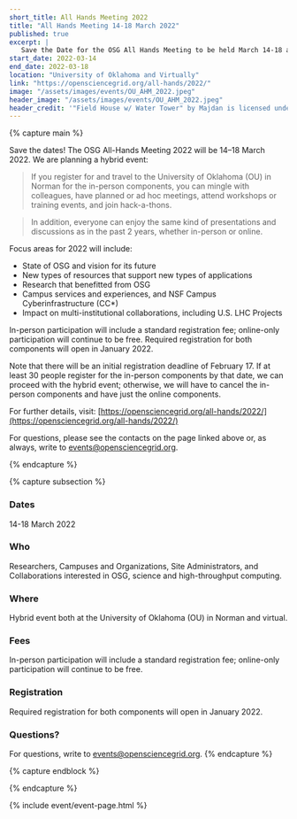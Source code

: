 ```yaml
---
short_title: All Hands Meeting 2022 
title: "All Hands Meeting 14-18 March 2022"
published: true
excerpt: |
   Save the Date for the OSG All Hands Meeting to be held March 14-18 at the University of Oklahoma (OU) in Norman and virtually. We are planning a hybrid event.    If you regiser for and travel to the University of Oklahoma (OU) in Norman for the in-person components, you can mingle with collegause, have planned or ad      hoc meetings, attend workshops or training events, and join hack-a-thons. In addition, everyone can enjoy the same kind of presentation and discusions as in    the past 2 years, whether in-person or online. 
start_date: 2022-03-14
end_date: 2022-03-18
location: "University of Oklahoma and Virtually"
link: "https://opensciencegrid.org/all-hands/2022/"
image: "/assets/images/events/OU_AHM_2022.jpeg"
header_image: "/assets/images/events/OU_AHM_2022.jpeg"
header_credit: '"Field House w/ Water Tower" by Majdan is licensed under CC BY-NC-SA 2.0. To view a copy of this license, visit https://creativecommons.org/licenses/by-nc-sa/2.0/?ref=openverse&atype=rich'
---
```


{% capture main %}

Save the dates! The OSG All-Hands Meeting 2022 will be 14–18 March 2022. We are planning a hybrid event:

>If you register for and travel to the University of Oklahoma (OU) in Norman for the in-person components, you can mingle with colleagues, have planned or ad hoc meetings, attend workshops or training events, and join hack-a-thons.

>In addition, everyone can enjoy the same kind of presentations and discussions as in the past 2 years, whether in-person or online.

Focus areas for 2022 will include:
- State of OSG and vision for its future
- New types of resources that support new types of applications
- Research that benefitted from OSG
- Campus services and experiences, and NSF Campus Cyberinfrastructure (CC*)
- Impact on multi-institutional collaborations, including U.S. LHC Projects

In-person participation will include a standard registration fee; online-only participation will continue to be free. Required registration for both components will open in January 2022.

Note that there will be an initial registration deadline of February 17. If at least 30 people register for the in-person components by that date, we can proceed with the hybrid event; otherwise, we will have to cancel the in-person components and have just the online components.

For further details, visit: [https://opensciencegrid.org/all-hands/2022/](https://opensciencegrid.org/all-hands/2022/)

For questions, please see the contacts on the page linked above or, as always, write to <events@opensciencegrid.org>.

{% endcapture %}

{% capture subsection %}
### Dates

14-18 March 2022


### Who 

Researchers, Campuses and Organizations, Site Administrators, and Collaborations interested in OSG, science and high-throughput computing.

 
### Where

Hybrid event both at the University of Oklahoma (OU) in Norman and virtual. 


### Fees

In-person participation will include a standard registration fee; online-only participation will continue to be free. 


### Registration

Required registration for both components will open in January 2022.

### Questions?

For questions, write to <events@opensciencegrid.org>.
{% endcapture %}

{% capture endblock %}



{% endcapture %}

{% include event/event-page.html %}
